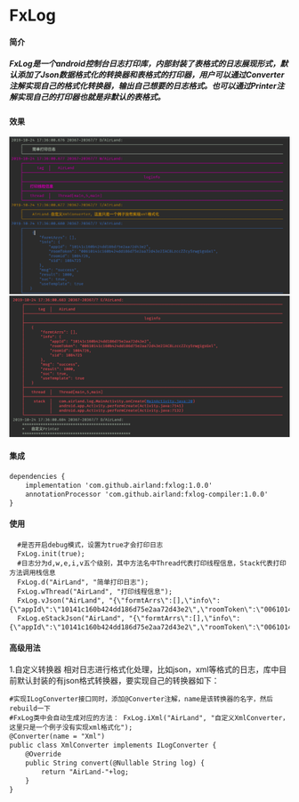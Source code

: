 # FxLog
#### 简介
##### FxLog是一个android控制台日志打印库，内部封装了表格式的日志展现形式，默认添加了Json数据格式化的转换器和表格式的打印器，用户可以通过Converter注解实现自己的格式化转换器，输出自己想要的日志格式。也可以通过Printer注解实现自己的打印器也就是非默认的表格式。
#### 效果
![github](https://github.com/LiShiHui24740/FxLog/blob/master/Log/img/log1.png)  
![github](https://github.com/LiShiHui24740/FxLog/blob/master/Log/img/log2.png) 
#### 集成
```
dependencies {
    implementation 'com.github.airland:fxlog:1.0.0'
    annotationProcessor 'com.github.airland:fxlog-compiler:1.0.0'
}
```
#### 使用
```
  #是否开启debug模式，设置为true才会打印日志
  FxLog.init(true);
  #日志分为d,w,e,i,v五个级别，其中方法名中Thread代表打印线程信息，Stack代表打印方法调用栈信息
  FxLog.d("AirLand", "简单打印日志");
  FxLog.wThread("AirLand", "打印线程信息");
  FxLog.vJson("AirLand", "{\"formtArrs\":[],\"info\":{\"appId\":\"10141c160b424dd186d75e2aa72d43e2\",\"roomToken\":\"00610141c160b424dd186d75e2aa72d43e2IAC8LzccZZcy5rwgigsGxl\",\"roomid\":1084726,\"sid\":1084725},\"msg\":\"success\",\"result\":1000,\"suc\":true,\"useTemplate\":true}");
  FxLog.eStackJson("AirLand", "{\"formtArrs\":[],\"info\":{\"appId\":\"10141c160b424dd186d75e2aa72d43e2\",\"roomToken\":\"00610141c160b424dd186d75e2aa72d43e2IAC8LzccZZcy5rwgigsGxl\",\"roomid\":1084726,\"sid\":1084725},\"msg\":\"success\",\"result\":1000,\"suc\":true,\"useTemplate\":true}");
 ```
#### 高级用法
1.自定义转换器
相对日志进行格式化处理，比如json，xml等格式的日志，库中目前默认封装的有json格式转换器，要实现自己的转换器如下：
```
#实现ILogConverter接口同时，添加@Converter注解，name是该转换器的名字，然后rebuild一下
#FxLog类中会自动生成对应的方法： FxLog.iXml("AirLand", "自定义XmlConverter，这里只是一个例子没有实现xml格式化");
@Converter(name = "Xml")
public class XmlConverter implements ILogConverter {
    @Override
    public String convert(@Nullable String log) {
        return "AirLand-"+log;
    }
}
```
